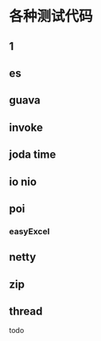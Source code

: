 # 各种测试代码

## 1


## es

## guava

## invoke

## joda time

## io nio



## poi

### easyExcel

## netty

## zip

## thread

todo

